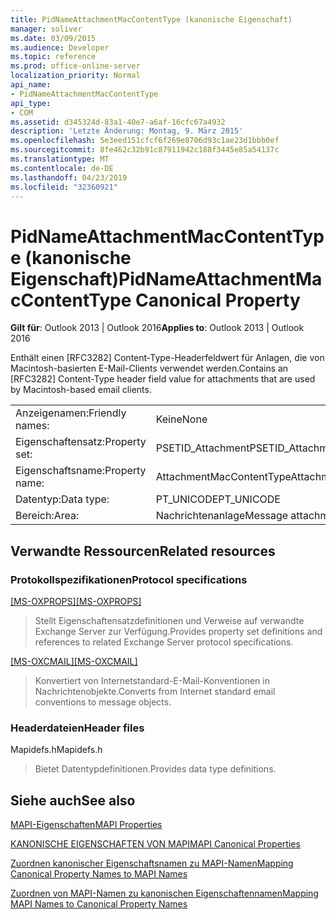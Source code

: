 ```yaml
---
title: PidNameAttachmentMacContentType (kanonische Eigenschaft)
manager: soliver
ms.date: 03/09/2015
ms.audience: Developer
ms.topic: reference
ms.prod: office-online-server
localization_priority: Normal
api_name:
- PidNameAttachmentMacContentType
api_type:
- COM
ms.assetid: d345324d-83a1-40e7-a6af-16cfc67a4932
description: 'Letzte Änderung: Montag, 9. März 2015'
ms.openlocfilehash: 5e3eed151cfcf6f269e8706d93c1ae23d1bbb0ef
ms.sourcegitcommit: 8fe462c32b91c87911942c188f3445e85a54137c
ms.translationtype: MT
ms.contentlocale: de-DE
ms.lasthandoff: 04/23/2019
ms.locfileid: "32360921"
---
```

# <a name="pidnameattachmentmaccontenttype-canonical-property"></a><span data-ttu-id="56b1e-103">PidNameAttachmentMacContentType (kanonische Eigenschaft)</span><span class="sxs-lookup"><span data-stu-id="56b1e-103">PidNameAttachmentMacContentType Canonical Property</span></span>

  
  
<span data-ttu-id="56b1e-104">**Gilt für**: Outlook 2013 | Outlook 2016</span><span class="sxs-lookup"><span data-stu-id="56b1e-104">**Applies to**: Outlook 2013 | Outlook 2016</span></span> 
  
<span data-ttu-id="56b1e-105">Enthält einen [RFC3282] Content-Type-Headerfeldwert für Anlagen, die von Macintosh-basierten E-Mail-Clients verwendet werden.</span><span class="sxs-lookup"><span data-stu-id="56b1e-105">Contains an [RFC3282] Content-Type header field value for attachments that are used by Macintosh-based email clients.</span></span>
  
|||
|:-----|:-----|
|<span data-ttu-id="56b1e-106">Anzeigenamen:</span><span class="sxs-lookup"><span data-stu-id="56b1e-106">Friendly names:</span></span>  <br/> |<span data-ttu-id="56b1e-107">Keine</span><span class="sxs-lookup"><span data-stu-id="56b1e-107">None</span></span>  <br/> |
|<span data-ttu-id="56b1e-108">Eigenschaftensatz:</span><span class="sxs-lookup"><span data-stu-id="56b1e-108">Property set:</span></span>  <br/> |<span data-ttu-id="56b1e-109">PSETID_Attachment</span><span class="sxs-lookup"><span data-stu-id="56b1e-109">PSETID_Attachment</span></span>  <br/> |
|<span data-ttu-id="56b1e-110">Eigenschaftsname:</span><span class="sxs-lookup"><span data-stu-id="56b1e-110">Property name:</span></span>  <br/> |<span data-ttu-id="56b1e-111">AttachmentMacContentType</span><span class="sxs-lookup"><span data-stu-id="56b1e-111">AttachmentMacContentType</span></span>  <br/> |
|<span data-ttu-id="56b1e-112">Datentyp:</span><span class="sxs-lookup"><span data-stu-id="56b1e-112">Data type:</span></span>  <br/> |<span data-ttu-id="56b1e-113">PT_UNICODE</span><span class="sxs-lookup"><span data-stu-id="56b1e-113">PT_UNICODE</span></span>  <br/> |
|<span data-ttu-id="56b1e-114">Bereich:</span><span class="sxs-lookup"><span data-stu-id="56b1e-114">Area:</span></span>  <br/> |<span data-ttu-id="56b1e-115">Nachrichtenanlage</span><span class="sxs-lookup"><span data-stu-id="56b1e-115">Message attachment</span></span>  <br/> |
   
## <a name="related-resources"></a><span data-ttu-id="56b1e-116">Verwandte Ressourcen</span><span class="sxs-lookup"><span data-stu-id="56b1e-116">Related resources</span></span>

### <a name="protocol-specifications"></a><span data-ttu-id="56b1e-117">Protokollspezifikationen</span><span class="sxs-lookup"><span data-stu-id="56b1e-117">Protocol specifications</span></span>

<span data-ttu-id="56b1e-118">[[MS-OXPROPS]](https://msdn.microsoft.com/library/f6ab1613-aefe-447d-a49c-18217230b148%28Office.15%29.aspx)</span><span class="sxs-lookup"><span data-stu-id="56b1e-118">[[MS-OXPROPS]](https://msdn.microsoft.com/library/f6ab1613-aefe-447d-a49c-18217230b148%28Office.15%29.aspx)</span></span>
  
> <span data-ttu-id="56b1e-119">Stellt Eigenschaftensatzdefinitionen und Verweise auf verwandte Exchange Server zur Verfügung.</span><span class="sxs-lookup"><span data-stu-id="56b1e-119">Provides property set definitions and references to related Exchange Server protocol specifications.</span></span>
    
<span data-ttu-id="56b1e-120">[[MS-OXCMAIL]](https://msdn.microsoft.com/library/b60d48db-183f-4bf5-a908-f584e62cb2d4%28Office.15%29.aspx)</span><span class="sxs-lookup"><span data-stu-id="56b1e-120">[[MS-OXCMAIL]](https://msdn.microsoft.com/library/b60d48db-183f-4bf5-a908-f584e62cb2d4%28Office.15%29.aspx)</span></span>
  
> <span data-ttu-id="56b1e-121">Konvertiert von Internetstandard-E-Mail-Konventionen in Nachrichtenobjekte.</span><span class="sxs-lookup"><span data-stu-id="56b1e-121">Converts from Internet standard email conventions to message objects.</span></span>
    
### <a name="header-files"></a><span data-ttu-id="56b1e-122">Headerdateien</span><span class="sxs-lookup"><span data-stu-id="56b1e-122">Header files</span></span>

<span data-ttu-id="56b1e-123">Mapidefs.h</span><span class="sxs-lookup"><span data-stu-id="56b1e-123">Mapidefs.h</span></span>
  
> <span data-ttu-id="56b1e-124">Bietet Datentypdefinitionen.</span><span class="sxs-lookup"><span data-stu-id="56b1e-124">Provides data type definitions.</span></span>
    
## <a name="see-also"></a><span data-ttu-id="56b1e-125">Siehe auch</span><span class="sxs-lookup"><span data-stu-id="56b1e-125">See also</span></span>



[<span data-ttu-id="56b1e-126">MAPI-Eigenschaften</span><span class="sxs-lookup"><span data-stu-id="56b1e-126">MAPI Properties</span></span>](mapi-properties.md)
  
[<span data-ttu-id="56b1e-127">KANONISCHE EIGENSCHAFTEN VON MAPI</span><span class="sxs-lookup"><span data-stu-id="56b1e-127">MAPI Canonical Properties</span></span>](mapi-canonical-properties.md)
  
[<span data-ttu-id="56b1e-128">Zuordnen kanonischer Eigenschaftsnamen zu MAPI-Namen</span><span class="sxs-lookup"><span data-stu-id="56b1e-128">Mapping Canonical Property Names to MAPI Names</span></span>](mapping-canonical-property-names-to-mapi-names.md)
  
[<span data-ttu-id="56b1e-129">Zuordnen von MAPI-Namen zu kanonischen Eigenschaftennamen</span><span class="sxs-lookup"><span data-stu-id="56b1e-129">Mapping MAPI Names to Canonical Property Names</span></span>](mapping-mapi-names-to-canonical-property-names.md)

